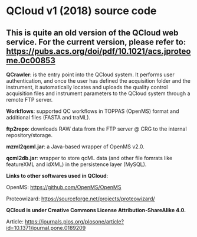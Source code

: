 # QCloud v1 (2018) source code

## This is quite an old version of the QCloud web service. For the current version, please refer to: https://pubs.acs.org/doi/pdf/10.1021/acs.jproteome.0c00853

<b>QCrawler</b>: is the entry point into the QCloud system. It performs user authentication, and once the user has defined the acquisition folder and the instrument, it automatically locates and uploads the quality control acquisition files and instrument parameters to the QCloud system through a remote FTP server.

<b>Workflows</b>: supported QC workflows in TOPPAS (OpenMS) format and additional files (FASTA and traML). 

<b>ftp2repo</b>: downloads RAW data from the FTP server @ CRG to the internal repository/storage. 

<b>mzml2qcml.jar</b>: a Java-based wrapper of OpenMS v2.0. 

<b>qcml2db.jar</b>: wrapper to store qcML data (and other file fomrats like featureXML and idXML) in the persistence layer (MySQL). 



<b>Links to other softwares used in QCloud</b>: 

OpenMS: https://github.com/OpenMS/OpenMS

Proteowizard: https://sourceforge.net/projects/proteowizard/


<b>QCloud is under Creative Commons License ‎Attribution-ShareAlike 4.0.</b>

Article: https://journals.plos.org/plosone/article?id=10.1371/journal.pone.0189209
